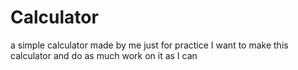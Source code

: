 # Calculator
a simple calculator made by me just for practice
I want to make this calculator and do as much work on it as I can
